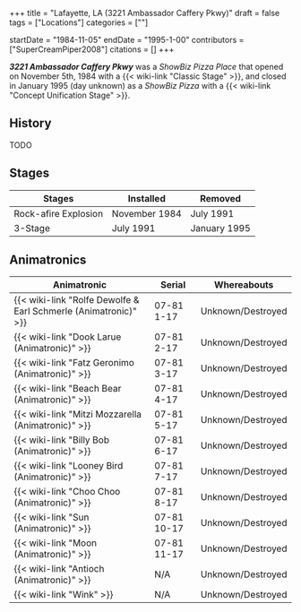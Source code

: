 +++
title = "Lafayette, LA (3221 Ambassador Caffery Pkwy)"
draft = false
tags = ["Locations"]
categories = [""]


startDate = "1984-11-05"
endDate = "1995-1-00"
contributors = ["SuperCreamPiper2008"]
citations = []
+++

***3221 Ambassador Caffery Pkwy*** was a *ShowBiz Pizza Place* that opened on November 5th, 1984 with a {{< wiki-link "Classic Stage" >}}, and closed in January 1995 (day unknown) as a *ShowBiz Pizza* with a {{< wiki-link "Concept Unification Stage" >}}.

## History

TODO

## Stages

| Stages               | Installed     | Removed      |
|----------------------|---------------|--------------|
| Rock-afire Explosion | November 1984 | July 1991    |
| 3-Stage              | July 1991     | January 1995 |

## Animatronics

| Animatronic                                                               | Serial      | Whereabouts       |
|---------------------------------------------------------------------------|-------------|-------------------|
| {{< wiki-link "Rolfe Dewolfe &amp; Earl Schmerle (Animatronic)" >}} | 07-81 1-17  | Unknown/Destroyed |
| {{< wiki-link "Dook Larue (Animatronic)" >}}                        | 07-81 2-17  | Unknown/Destroyed |
| {{< wiki-link "Fatz Geronimo (Animatronic)" >}}                     | 07-81 3-17  | Unknown/Destroyed |
| {{< wiki-link "Beach Bear (Animatronic)" >}}                        | 07-81 4-17  | Unknown/Destroyed |
| {{< wiki-link "Mitzi Mozzarella (Animatronic)" >}}                  | 07-81 5-17  | Unknown/Destroyed |
| {{< wiki-link "Billy Bob (Animatronic)" >}}                         | 07-81 6-17  | Unknown/Destroyed |
| {{< wiki-link "Looney Bird (Animatronic)" >}}                       | 07-81 7-17  | Unknown/Destroyed |
| {{< wiki-link "Choo Choo (Animatronic)" >}}                         | 07-81 8-17  | Unknown/Destroyed |
| {{< wiki-link "Sun (Animatronic)" >}}                               | 07-81 10-17 | Unknown/Destroyed |
| {{< wiki-link "Moon (Animatronic)" >}}                              | 07-81 11-17 | Unknown/Destroyed |
| {{< wiki-link "Antioch (Animatronic)" >}}                           | N/A         | Unknown/Destroyed |
| {{< wiki-link "Wink" >}}                                            | N/A         | Unknown/Destroyed |